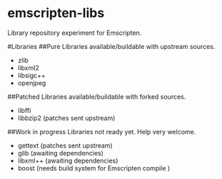 emscripten-libs
===============

Library repository experiment for Emscripten.

#Libraries
##Pure
Libraries available/buildable with upstream sources.
- zlib
- libxml2
- libsigc++
- openjpeg

##Patched
Libraries available/buildable with forked sources.
- libffi
- libbzip2 (patches sent upstream)

##Work in progress
Libraries not ready yet. Help very welcome.
- gettext  (patches sent upstream)
- glib     (awaiting dependencies)
- libxml++ (awaiting dependencies)
- boost    (needs build system for Emscripten compile )

